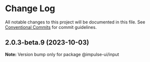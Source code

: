 # Change Log

All notable changes to this project will be documented in this file.
See [Conventional Commits](https://conventionalcommits.org) for commit guidelines.

## 2.0.3-beta.9 (2023-10-03)

**Note:** Version bump only for package @impulse-ui/input

